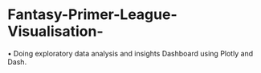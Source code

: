 # Fantasy-Primer-League-Visualisation-
• Doing exploratory data analysis and insights Dashboard using Plotly and Dash.

